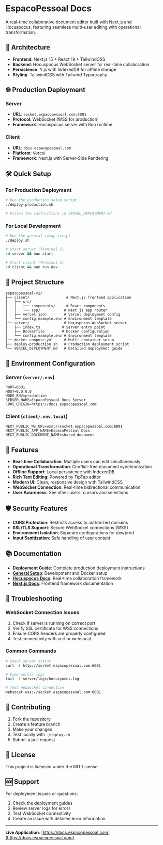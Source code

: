 # EspacoPessoal Docs

A real-time collaborative document editor built with Next.js and Hocuspocus, featuring seamless multi-user editing with operational transformation.

## 🚀 Architecture

- **Frontend**: Next.js 15 + React 19 + TailwindCSS
- **Backend**: Hocuspocus WebSocket server for real-time collaboration
- **Persistence**: Y.js with IndexedDB for offline storage
- **Styling**: TailwindCSS with Tailwind Typography

## 🌐 Production Deployment

### Server
- **URL**: `socket.espacopessoal.com:6001`
- **Protocol**: WebSocket (WSS for production)
- **Framework**: Hocuspocus server with Bun runtime

### Client
- **URL**: `docs.espacopessoal.com`
- **Platform**: Vercel
- **Framework**: Next.js with Server-Side Rendering

## 🛠️ Quick Setup

### For Production Deployment
```bash
# Run the production setup script
./deploy-production.sh

# Follow the instructions in VERCEL_DEPLOYMENT.md
```

### For Local Development
```bash
# Run the general setup script
./deploy.sh

# Start server (Terminal 1)
cd server && bun start

# Start client (Terminal 2)  
cd client && bun run dev
```

## 📁 Project Structure

```
espacopessoal-v2/
├── client/                 # Next.js frontend application
│   ├── src/
│   │   ├── components/     # React components
│   │   └── app/           # Next.js app router
│   ├── vercel.json        # Vercel deployment config
│   └── config.example.env # Environment template
├── server/                # Hocuspocus WebSocket server
│   ├── index.ts          # Server entry point
│   ├── Dockerfile        # Docker configuration
│   └── config.example.env # Environment template
├── docker-compose.yml     # Multi-container setup
├── deploy-production.sh   # Production deployment script
└── VERCEL_DEPLOYMENT.md   # Detailed deployment guide
```

## 🔧 Environment Configuration

### Server (`server/.env`)
```env
PORT=6001
HOST=0.0.0.0
NODE_ENV=production
SERVER_NAME=EspacoPessoal Docs Server
CORS_ORIGIN=https://docs.espacopessoal.com
```

### Client (`client/.env.local`)
```env
NEXT_PUBLIC_WS_URL=wss://socket.espacopessoal.com:6001
NEXT_PUBLIC_APP_NAME=EspacoPessoal Docs
NEXT_PUBLIC_DOCUMENT_NAME=shared-document
```

## 🚀 Features

- **Real-time Collaboration**: Multiple users can edit simultaneously
- **Operational Transformation**: Conflict-free document synchronization
- **Offline Support**: Local persistence with IndexedDB
- **Rich Text Editing**: Powered by TipTap editor
- **Modern UI**: Clean, responsive design with TailwindCSS
- **WebSocket Connection**: Real-time bidirectional communication
- **User Awareness**: See other users' cursors and selections

## 🛡️ Security Features

- **CORS Protection**: Restricts access to authorized domains
- **SSL/TLS Support**: Secure WebSocket connections (WSS)
- **Environment Isolation**: Separate configurations for dev/prod
- **Input Sanitization**: Safe handling of user content

## 📚 Documentation

- **[Deployment Guide](VERCEL_DEPLOYMENT.md)**: Complete production deployment instructions
- **[General Setup](DEPLOYMENT.md)**: Development and Docker setup
- **[Hocuspocus Docs](https://tiptap.dev/hocuspocus)**: Real-time collaboration framework
- **[Next.js Docs](https://nextjs.org/docs)**: Frontend framework documentation

## 🐛 Troubleshooting

### WebSocket Connection Issues
1. Check if server is running on correct port
2. Verify SSL certificate for WSS connections
3. Ensure CORS headers are properly configured
4. Test connectivity with curl or websocat

### Common Commands
```bash
# Check server status
curl -f http://socket.espacopessoal.com:6001

# View server logs
tail -f server/logs/hocuspocus.log

# Test WebSocket connection
websocat wss://socket.espacopessoal.com:6001
```

## 🤝 Contributing

1. Fork the repository
2. Create a feature branch
3. Make your changes
4. Test locally with `./deploy.sh`
5. Submit a pull request

## 📄 License

This project is licensed under the MIT License.

## 🆘 Support

For deployment issues or questions:
1. Check the deployment guides
2. Review server logs for errors
3. Test WebSocket connectivity
4. Create an issue with detailed error information

---

**Live Application**: [https://docs.espacopessoal.com](https://docs.espacopessoal.com) 
